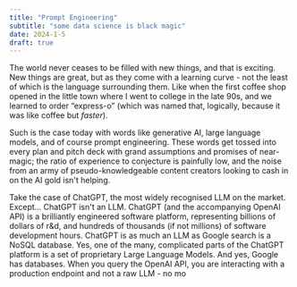 ```yaml
---
title: "Prompt Engineering"
subtitle: "some data science is black magic"
date: 2024-1-5
draft: true
---
```

The world never ceases to be filled with new things, and that is exciting. New things are great, but as they come with a learning curve - not the least of which is the language surrounding them. Like when the first coffee shop opened in the little town where I went to college in the late 90s, and we learned to order “express-o” (which was named that, logically, because it was like coffee but _faster_).  

Such is the case today with words like generative AI, large language models, and of course prompt engineering. These words get tossed into every plan and pitch deck with grand assumptions and promises of near-magic; the ratio of experience to conjecture is painfully low, and the noise from an army of pseudo-knowledgeable content creators looking to cash in on the AI gold isn't helping. 

Take the case of ChatGPT, the most widely recognised LLM on the market. Except... ChatGPT isn't an LLM.  ChatGPT (and the accompanying OpenAI API) is a brilliantly engineered software platform, representing billions of dollars of r&d, and hundreds of thousands (if not millions) of software development hours. ChatGPT is as much an LLM as Google search is a NoSQL database. Yes, one of the many, complicated parts of the ChatGPT platform is a set of proprietary Large Language Models. And yes, Google has databases. When you query the OpenAI API, you are interacting with a production endpoint and not a raw LLM - no mo

<!--stackedit_data:
eyJoaXN0b3J5IjpbLTE4MTE1MzA2NzMsMTA5OTk2NDYwNl19
-->